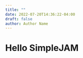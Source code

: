 ```yaml
---
title: ""
date: 2022-07-20T14:36:22-04:00
draft: false
author: Author Name
---
```


<h1>Hello SimpleJAM</h1>